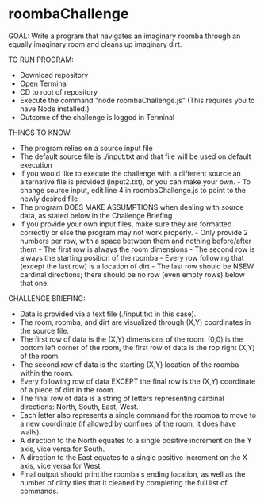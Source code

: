 # roombaChallenge


GOAL: Write a program that navigates an imaginary roomba through an equally imaginary room and cleans up imaginary dirt.

TO RUN PROGRAM:
- Download repository
- Open Terminal
- CD to root of repository
- Execute the command "node roombaChallenge.js" (This requires you to have Node installed.)
- Outcome of the challenge is logged in Terminal

THINGS TO KNOW:
- The program relies on a source input file
- The default source file is ./input.txt and that file will be used on default execution
- If you would like to execute the challenge with a different source an alternative file is provided (input2.txt), or you can make your own.
      - To change source input, edit line 4 in roombaChallenge.js to point to the newly desired file
- The program DOES MAKE ASSUMPTIONS when dealing with source data, as stated below in the Challenge Briefing
- If you provide your own input files, make sure they are formatted correctly or else the program may not work properly.
      - Only provide 2 numbers per row, with a space between them and nothing before/after them
      - The first row is always the room dimensions
      - The second row is always the starting position of the roomba
      - Every row following that (except the last row) is a location of dirt
      - The last row should be NSEW cardinal directions; there should be no row (even empty rows) below that one.

CHALLENGE BRIEFING:
* Data is provided via a text file (./input.txt in this case).
* The room, roomba, and dirt are visualized through (X,Y) coordinates in the source file.
* The first row of data is the (X,Y) dimensions of the room. (0,0) is the bottom left corner of the room, the first row of data is the rop right (X,Y) of the room.
* The second row of data is the starting (X,Y) location of the roomba within the room.
* Every following row of data EXCEPT the final row is the (X,Y) coordinate of a piece of dirt in the room.
* The final row of data is a string of letters representing cardinal directions: North, South, East, West.
* Each letter also represents a single command for the roomba to move to a new coordinate (if allowed by confines of the room, it does have walls).
* A direction to the North equates to a single positive increment on the Y axis, vice versa for South.
* A direction to the East equates to a single positive increment on the X axis, vice versa for West.
* Final output should print the roomba's ending location, as well as the number of dirty tiles that it cleaned by completing the full list of commands.

